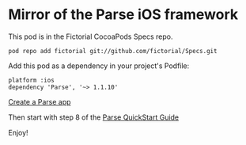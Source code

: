 # Mirror of the Parse iOS framework

This pod is in the Fictorial CocoaPods Specs repo.

    pod repo add fictorial git://github.com/fictorial/Specs.git

Add this pod as a dependency in your project's Podfile:

    platform :ios
    dependency 'Parse', '~> 1.1.10'

[Create a Parse app](https://parse.com/apps/new)

Then start with step 8 of the [Parse QuickStart Guide](https://parse.com/apps/quickstart)

Enjoy!
